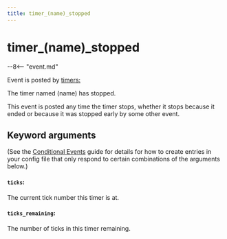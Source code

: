 ```yaml
---
title: timer_(name)_stopped
---
```


# timer_(name)\_stopped


--8<-- "event.md"

Event is posted by [timers:](../config/timers.md)

The timer named (name) has stopped.

This event is posted any time the timer stops, whether it stops because
it ended or because it was stopped early by some other event.

## Keyword arguments

(See the [Conditional Events](overview/conditional.md)
guide for details for how to create entries in your config file that
only respond to certain combinations of the arguments below.)

#### `ticks`:

The current tick number this timer is at.

#### `ticks_remaining`:

The number of ticks in this timer remaining.
